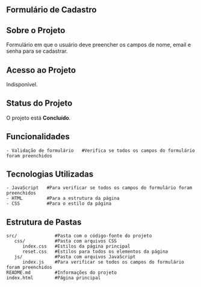 ## Formulário de Cadastro



## Sobre o Projeto
Formulário em que o usuário deve preencher os campos de nome, email e senha para se cadastrar.



## Acesso ao Projeto
Indisponível.



## Status do Projeto
O projeto está **Concluído**.



## Funcionalidades
```plaintext
- Validação de formulário   #Verifica se todos os campos do formulário foram preenchidos  
```



## Tecnologias Utilizadas
```plaintext
- JavaScript   #Para verificar se todos os campos do formulário foram preenchidos
- HTML         #Para a estrutura da página
- CSS          #Para o estilo da página
```



## Estrutura de Pastas
```plaintext
src/              #Pasta com o código-fonte do projeto
   css/           #Pasta com arquivos CSS
      index.css   #Estilos da página principal
      reset.css   #Estilos para todos os elementos da página
   js/            #Pasta com arquivos JavaScript
      index.js    #Para verificar se todos os campos do formulário foram preenchidos
README.md         #Informações do projeto
index.html        #Página principal
```